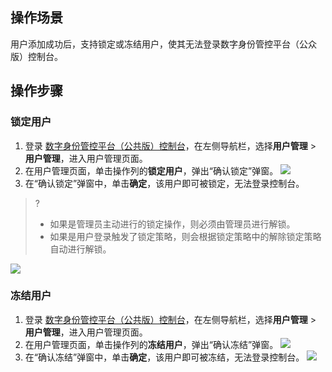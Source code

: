 ## 操作场景
用户添加成功后，支持锁定或冻结用户，使其无法登录数字身份管控平台（公众版）控制台。

## 操作步骤
### 锁定用户
1. 登录 [数字身份管控平台（公共版）控制台](https://console.cloud.tencent.com/ciam)，在左侧导航栏，选择**用户管理** > **用户管理**，进入用户管理页面。
2. 在用户管理页面，单击操作列的**锁定用户**，弹出“确认锁定”弹窗。
![](https://main.qcloudimg.com/raw/d7e90576e49416f2ec1dc5bf1ac85f89.png)
3. 在“确认锁定”弹窗中，单击**确定**，该用户即可被锁定，无法登录控制台。
>?
>- 如果是管理员主动进行的锁定操作，则必须由管理员进行解锁。
>- 如果是用户登录触发了锁定策略，则会根据锁定策略中的解除锁定策略自动进行解锁。
>
![](https://main.qcloudimg.com/raw/dd0d8997be3485ad07f729a77a6684b4.png)

### 冻结用户
1. 登录 [数字身份管控平台（公共版）控制台](https://console.cloud.tencent.com/ciam)，在左侧导航栏，选择**用户管理** > **用户管理**，进入用户管理页面。
2. 在用户管理页面，单击操作列的**冻结用户**，弹出“确认冻结”弹窗。
![](https://main.qcloudimg.com/raw/4a00b5132ecbbfee3d07919ec581fb72.png)
3. 在“确认冻结”弹窗中，单击**确定**，该用户即可被冻结，无法登录控制台。
![](https://main.qcloudimg.com/raw/238132fb598285752e1215757a867217.png)
